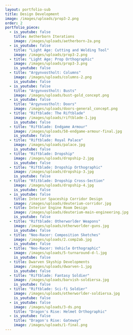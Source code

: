 ```yaml
---
layout: portfolio-sub
title: Design Development
image: /images/uploads/prop3-2.png
order: 2
portfolio_piece:
  - is_youtube: false
    title: Aetherborn Iterations
    image: /images/uploads/aetherborn-2a.png
  - is_youtube: false
    title: "Light Age: Cutting and Welding Tool"
    image: /images/uploads/prop3-2.png
  - title: "Light Age: Prop Orthographic"
    image: /images/uploads/prop3-3.png
    is_youtube: false
  - title: "Argynvostholt: Columns"
    image: /images/uploads/columns-2.png
    is_youtube: false
  - is_youtube: false
    title: "Argynvostholt: Busts"
    image: /images/uploads/bust-gold_concept.png
  - is_youtube: false
    title: "Argynvostholt: Doors"
    image: /images/uploads/doors-general_concept.png
  - title: "Riftblade: The Riftblade"
    image: /images/uploads/riftblade-1.jpg
    is_youtube: false
  - title: "Riftblade: Endgame Armour"
    image: /images/uploads/58-endgame-armour-final.jpg
    is_youtube: false
  - title: "Riftblade: Royal Palace"
    image: /images/uploads/palace.jpg
    is_youtube: false
  - title: "Riftblade: Dropship"
    image: /images/uploads/dropship-2.jpg
    is_youtube: false
  - title: "Riftblade: Dropship Orthographic"
    image: /images/uploads/dropship-3.jpg
    is_youtube: false
  - title: "Rfitblade: Dropship Cross-Section"
    image: /images/uploads/dropship-4.jpg
    is_youtube: false
  - is_youtube: false
    title: Interior Spaceship Corridor Design
    image: /images/uploads/deuterium-corridor.jpg
  - title: Interior Engine Room Design
    image: /images/uploads/deuterium-main-engineering.jpg
    is_youtube: false
  - title: "Riftblade: Otherworlder Weapons"
    image: /images/uploads/otherworlder-guns.jpg
    is_youtube: false
  - title: "Neo-Racer: Composition Sketches"
    image: /images/uploads/2.comp2ab.jpg
    is_youtube: false
  - title: "Neo-Racer: Vehicle Orthographic"
    image: /images/uploads/5-turnaround-d-l.jpg
    is_youtube: false
  - title: Dwarven Skyship Developments
    image: /images/uploads/dwarven-1.jpg
    is_youtube: false
  - title: "Riftblade: Fantasy Soldier"
    image: /images/uploads/barvish-soldiersa.jpg
    is_youtube: false
  - title: "Riftblade: Sci-fi Soldier"
    image: /images/uploads/otherworlder-soldiersa.jpg
    is_youtube: false
  - is_youtube: false
    image: /images/uploads/3-ds.png
    title: "Dragon's Rise: Helmet Orthographic"
  - is_youtube: false
    title: "Dragon's Rise: Gateway"
    image: /images/uploads/1-final.png
---
```


